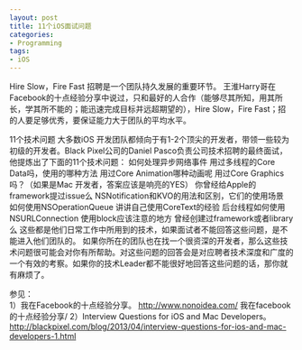 ```yaml
---
layout: post
title: 11个iOS面试问题
categories:
- Programming
tags:
- iOS
---
```

Hire Slow，Fire Fast
  招聘是一个团队持久发展的重要环节。
  王淮Harry哥在Facebook的十点经验分享中说过，只和最好的人合作（能够尽其所知，用其所长，学其所不能的；能迅速完成目标并远超期望的），Hire Slow，Fire Fast；招的人要足够优秀，要保证能力大于团队的平均水平。

11个技术问题
  大多数iOS 开发团队都倾向于有1-2个顶尖的开发者，带领一些较为初级的开发者。Black Pixel公司的Daniel Pasco负责公司技术招聘的最终面试，他提炼出了下面的11个技术问题：
如何处理异步网络事件
用过多线程的Core Data吗，使用的哪种方法
用过Core Animation哪种动画呢
用过Core Graphics吗？（如果是Mac 开发者，答案应该是响亮的YES）
你曾经给Apple的framework提过issue么
NSNotification和KVO的用法和区别，它们的使用场景
如何使用NSOperationQueue
讲讲自己使用CoreText的经验
后台线程如何使用NSURLConnection
使用block应该注意的地方
曾经创建过framework或者library么
  这些都是他们日常工作中所用到的技术，如果面试者不能回答这些问题，是不能进入他们团队的。
  如果你所在的团队也在找一个很资深的开发者，那么这些技术问题很可能会对你有所帮助。对这些问题的回答会是对应聘者技术深度和广度的一个有效的考察。如果你的技术Leader都不能很好地回答这些问题的话，那你就有麻烦了。

参见：                
1）我在Facebook的十点经验分享。
   http://www.nonoidea.com/ 我在facebook的十点经验分享/
   2）Interview Questions for iOS and Mac Developers。http://blackpixel.com/blog/2013/04/interview-questions-for-ios-and-mac-developers-1.html

